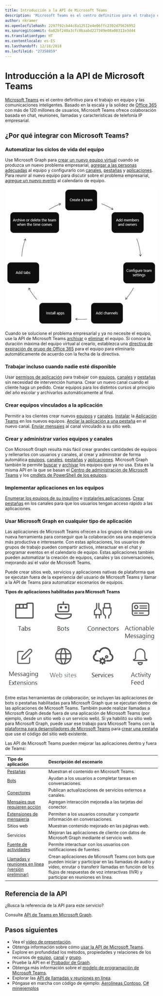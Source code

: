 ```yaml
---
title: Introducción a la API de Microsoft Teams
description: 'Microsoft Teams es el centro definitivo para el trabajo en equipo y las comunicaciones inteligentes. '
author: nkramer
ms.openlocfilehash: 2297f92cb44c8a12512e4e06ffc2392d75626952
ms.sourcegitcommit: 6a82bf240a3cfc0baabd227349e08a08311e3d44
ms.translationtype: HT
ms.contentlocale: es-ES
ms.lasthandoff: 12/18/2018
ms.locfileid: "27358859"
---
```

# <a name="microsoft-teams-api-overview"></a>Introducción a la API de Microsoft Teams

[Microsoft Teams](https://products.office.com/microsoft-teams) es el centro definitivo para el trabajo en equipo y las comunicaciones inteligentes. Basado en la escala y la solidez de [Office 365](https://products.office.com/) con más de 120 millones de usuarios, Microsoft Teams ofrece colaboración basada en chat, reuniones, llamadas y características de telefonía IP empresarial.

## <a name="why-integrate-with-microsoft-teams"></a>¿Por qué integrar con Microsoft Teams?

### <a name="automate-team-lifecycles"></a>Automatizar los ciclos de vida del equipo

Use Microsoft Graph para [ crear un nuevo equipo virtual](/graph/api/team-put-teams?view=graph-rest-1.0) cuando se produzca un nuevo problema empresarial, [agregar a las personas adecuadas](/graph/api/group-post-members?view=graph-rest-1.0) al equipo y configurarlo con [canales](/graph/api/channel-post?view=graph-rest-1.0), [pestañas](/graph/api/teamstab-add?view=graph-rest-1.0) y [aplicaciones](/graph/api/teamsappinstallation-add?view=graph-rest-1.0).
Para reunir al nuevo equipo para discutir sobre el problema empresarial, [agregue un nuevo evento](/graph/api/group-post-events?view=graph-rest-1.0) al calendario de equipo.

![Automatice los ciclos de vida del equipo creando un equipo, agregando a miembros y propietarios, estableciendo la configuración del equipo, agregando canales y pestañas, instalando aplicaciones y archivando o eliminando el equipo cuando llegue el momento de hacerlo.](images/teams-lifecycle.png)

Cuando se solucione el problema empresarial y ya no necesite el equipo, use la API de Microsoft Teams [archivar](/graph/api/team-archive?view=graph-rest-1.0) o [eliminar](/graph/api/group-delete?view=graph-rest-1.0) el equipo.  Si conoce la duración máxima del equipo virtual al crearlo, establezca una [directiva de expiración de grupo de Office 365](https://support.office.com/en-us/article/office-365-group-expiration-policy-8d253fe5-0e09-4b3c-8b5e-f48def064733?ui=en-US&rs=en-US&ad=US) para el equipo para eliminarlo automáticamente de acuerdo con la fecha de la directiva.

### <a name="get-work-done-even-when-no-one-is-around"></a>Trabajar incluso cuando nadie esté disponible

Usar [permisos de aplicación](permissions-reference.md) para trabajar con [equipos](/graph/api/resources/team?view=graph-rest-1.0), [canales](/graph/api/resources/channel?view=graph-rest-1.0) y [pestañas](/graph/api/resources/teamstab?view=graph-rest-1.0) sin necesidad de intervención humana. Crear un nuevo canal cuando el cliente haga un pedido.
Crear equipos para los distintos cursos al principio del año escolar y archivarlos automáticamente al final.

### <a name="create-teams-linked-to-your-app"></a>Crear equipos vinculados a la aplicación

Permitir a los clientes crear nuevos [equipos](/graph/api/resources/team?view=graph-rest-1.0) y [canales](/graph/api/resources/channel?view=graph-rest-1.0). 
[Instalar](/graph/api/teamsappinstallation-add?view=graph-rest-1.0) la [Aplicación Teams](https://docs.microsoft.com/es-ES/microsoftteams/platform/#pivot=home&panel=home-all) en los nuevos equipos. 
[Anclar la aplicación a una pestaña](/graph/api/teamstab-add?view=graph-rest-1.0) en el nuevo canal. 
[Enviar mensajes](/graph/api/channel-post-chatthreads?view=graph-rest-beta) al canal vinculado a su sitio web.

### <a name="create-and-manage-multiple-teams-and-channels"></a>Crear y administrar varios equipos y canales

Con Microsoft Graph resulta más fácil crear grandes cantidades de equipos y rellenarlos con usuarios y canales, al crear y administrar de forma automática [equipos](/graph/api/resources/team?view=graph-rest-1.0), [canales](/graph/api/resources/channel?view=graph-rest-1.0), [pestañas](/graph/api/resources/teamstab?view=graph-rest-1.0) y [aplicaciones](/graph/api/resources/teamsapp?view=graph-rest-1.0).
Microsoft Graph también le permite [buscar](teams-list-all-teams.md) y [archivar](/graph/api/team-archive?view=graph-rest-1.0) los equipos que ya no usa. Esta es la misma API en la que se basan el [Centro de administración de Microsoft Teams](https://docs.microsoft.com/es-ES/microsoftteams/enable-features-office-365) y los [cmdlets de PowerShell de los equipos](https://docs.microsoft.com/es-ES/microsoftteams/teams-powershell-overview).

### <a name="deploy-apps-to-teams"></a>Implementar aplicaciones en los equipos

[Enumerar los equipos de su inquilino](teams-list-all-teams.md) e [instalarles aplicaciones](/graph/api/teamsappinstallation-add?view=graph-rest-1.0). 
[Crear pestañas](/graph/api/teamstab-add?view=graph-rest-1.0) en los canales para que los usuarios tengan acceso rápido a las aplicaciones.

### <a name="use-microsoft-graph-in-any-kind-of-app"></a>Usar Microsoft Graph en cualquier tipo de aplicación

Las aplicaciones de Microsoft Teams ofrecen a los grupos de trabajo una nueva herramienta para conseguir que la colaboración sea una experiencia más productiva e interesante. Con estas aplicaciones, los usuarios de grupos de trabajo pueden compartir activos, interactuar en el chat y programar eventos en el calendario de equipo. Estas aplicaciones también pueden automatizar la creación de equipos, canales y las conversaciones, mejorando así el valor de Microsoft Teams.

Puede crear sitios web, servicios y aplicaciones nativas de plataforma que se ejecutan fuera de la experiencia del usuario de Microsoft Teams y llamar a la API de Teams para automatizar escenarios de equipos.

**Tipos de aplicaciones habilitadas para Microsoft Teams**

![Llamar a la API de Microsoft Teams desde pestañas, bots, sitios web y servicios](images/teamsappendpoints.png)

Entre estas herramientas de colaboración, se incluyen las aplicaciones de bots o pestañas habilitadas para Microsoft Graph que se ejecutan dentro de las aplicaciones de Microsoft Teams. También puede realizar llamadas a Microsoft Graph desde fuera de una aplicación de Microsoft Teams (por ejemplo, desde un sitio web o un servicio web). Si ya habilitó su sitio web para Microsoft Graph, puede usar ese trabajo para Microsoft Teams con la [plataforma para desarrolladores de Microsoft Teams](https://docs.microsoft.com/es-ES/microsoftteams/platform/#pivot=home&panel=home-all) para [crear una pestaña](https://docs.microsoft.com/es-ES/microsoftteams/platform/concepts/tabs/tabs-overview) que use el código del sitio web existente.

Las API de Microsoft Teams pueden mejorar las aplicaciones dentro y fuera de Teams:

|Tipo de aplicación|Descripción del escenario|
|:-------|:-------------------|
| [Pestañas](https://docs.microsoft.com/es-ES/microsoftteams/platform/concepts/tabs/tabs-overview) |Muestran el contenido en Microsoft Teams.|
| [Bots](https://docs.microsoft.com/es-ES/microsoftteams/platform/concepts/bots/bots-overview) |Ayudan a los usuarios a completar tareas en conversaciones.|
| [Conectores](https://docs.microsoft.com/es-ES/microsoftteams/platform/concepts/connectors/connectors) |Publican actualizaciones de servicios externos a canales.|
| [Mensajes que requieren acción](https://docs.microsoft.com/es-ES/microsoftteams/platform/concepts/cards/cards) |Agregan interacción mejorada a las tarjetas del conector.|
| [Extensiones de mensajería](https://docs.microsoft.com/es-ES/microsoftteams/platform/concepts/messaging-extensions) |Permiten a los usuarios consultar y compartir información en conversaciones.|
|Sitios web| Muestran contenido mejorado en las páginas web.|
|Servicios|Mejoran las aplicaciones de cliente con datos de Microsoft Graph mediante el servicio web.|
| [Fuente de actividades](https://docs.microsoft.com/es-ES/microsoftteams/platform/concepts/activity-feed)|Permite interactuar con los usuarios con notificaciones de fuentes.|
| [Llamadas y reuniones en línea (versión preliminar)](/graph/api/resources/calls-api-overview?view=graph-rest-beta) |Crean aplicaciones de Microsoft Teams con bots que pueden iniciar y participar en las llamadas de audio y vídeo, enrutar o transferir llamadas en función de los flujos de respuestas de voz interactivas (IVR) y participar en reuniones en línea.|

## <a name="api-reference"></a>Referencia de la API

¿Busca la referencia de la API para este servicio?

Consulte [API de Teams en Microsoft Graph](/graph/api/resources/teams-api-overview?view=graph-rest-1.0). 

## <a name="next-steps"></a>Pasos siguientes

- Vea el [vídeo de presentación](http://aka.ms/teamsgraph/v1/video).
- Obtenga información sobre cómo [usar la API de Microsoft Teams](/graph/api/resources/teams-api-overview?view=graph-rest-1.0).
- Explore en profundidad los métodos, propiedades y relaciones de los recursos de [equipo](/graph/api/resources/team?view=graph-rest-1.0), [canal](/graph/api/resources/channel?view=graph-rest-1.0) y [grupo](/graph/api/resources/group?view=graph-rest-1.0).
- Pruebe la API en el [Probador de Graph](https://developer.microsoft.com/graph/graph-explorer).
- Obtenga más información sobre el [modelo de programación de Microsoft Teams](https://docs.microsoft.com/es-ES/microsoftteams/platform/concepts/concepts-overview).
- Explorar las [API de llamadas y reuniones en línea](/graph/api/resources/calls-api-overview?view=graph-rest-beta).
- Póngase en marcha con código de ejemplo: [Aerolíneas Contoso](https://github.com/microsoftgraph/contoso-airlines-teams-sample), [ C# miniejemplos](https://github.com/microsoftgraph/csharp-teams-sample-graph)
